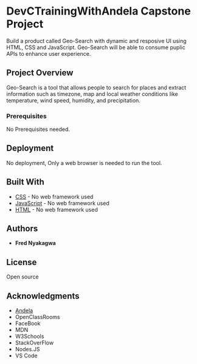 # DevCTrainingWithAndela Capstone Project

Build a product called Geo-Search with dynamic and resposive UI using HTML, CSS and JavaScript. 
Geo-Search will be able to consume puplic APIs to enhance user experience.

## Project Overview

Geo-Search is a tool that allows people to search for places and extract information such as
timezone, map and local weather conditions like temperature, wind speed, humidity, and
precipitation.

### Prerequisites

No Prerequisites needed.

## Deployment
No deployment, Only a web browser is needed to run the tool.

## Built With

* [CSS](https://developer.mozilla.org/en-US/docs/Web/CSS) - No web framework used
* [JavaScript](https://developer.mozilla.org/en-US/docs/Web/JavaScript) - No web framework used
* [HTML](https://developer.mozilla.org/en-US/docs/Web/HTML) - No web framework used


## Authors

* **Fred Nyakagwa**

## License

Open source

## Acknowledgments

* [Andela](https://andela.com/)
* OpenClassRooms
* FaceBook
* MDN
* W3Schools
* StackOverFlow
* Nodes.JS
* VS Code


